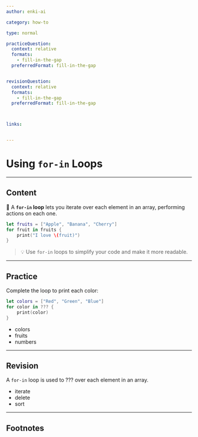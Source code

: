 ```yaml
---
author: enki-ai

category: how-to

type: normal

practiceQuestion:
  context: relative
  formats:
    - fill-in-the-gap
  preferredFormat: fill-in-the-gap


revisionQuestion:
  context: relative
  formats:
    - fill-in-the-gap
  preferredFormat: fill-in-the-gap



links:


---
```


# Using `for-in` Loops

---
## Content

🚀 A **`for-in` loop** lets you iterate over each element in an array, performing actions on each one.

```swift
let fruits = ["Apple", "Banana", "Cherry"]
for fruit in fruits {
    print("I love \(fruit)")
}
```

> 💡 Use `for-in` loops to simplify your code and make it more readable.


---
## Practice

Complete the loop to print each color:

```swift
let colors = ["Red", "Green", "Blue"]
for color in ??? {
    print(color)
}
```

- colors
- fruits
- numbers


---
## Revision

A `for-in` loop is used to ??? over each element in an array.

- iterate
- delete
- sort


---
## Footnotes


